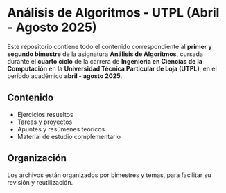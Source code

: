 # Análisis de Algoritmos - UTPL (Abril - Agosto 2025)

Este repositorio contiene todo el contenido correspondiente al **primer y segundo bimestre** de la asignatura **Análisis de Algoritmos**, cursada durante el **cuarto ciclo** de la carrera de **Ingeniería en Ciencias de la Computación** en la **Universidad Técnica Particular de Loja (UTPL)**, en el período académico **abril - agosto 2025**.

## Contenido

- Ejercicios resueltos
- Tareas y proyectos
- Apuntes y resúmenes teóricos
- Material de estudio complementario

## Organización

Los archivos están organizados por bimestres y temas, para facilitar su revisión y reutilización.

